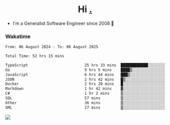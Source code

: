 <h1 align="center">Hi <a href="https://www.hackerrank.com/erasmosaraujo">.</a></h1>
 
- I'm a Generalist Software Engineer  since 2008 🚀
<!--  
<p align="left">
  <a href="https://github.com/erasmosoares/github-readme-stats">
    <img
      align="center"
      src="https://github-readme-stats.vercel.app/api/top-langs/?username=erasmosoares&theme=radical&layout=compact"
    />
  </a>
  <a href="https://github.com/erasmosoares/github-readme-stats">
    [![Harlok's WakaTime stats](https://github-readme-stats.vercel.app/api/wakatime?username=ffflabs)](https://github.com/anuraghazra/github-readme-stats)
  </a>
</p>

<!--
 ### Repo 
 
<p align="left">
 <a href="https://github.com/erasmosoares/github-readme-stats">
    <img
      align="center"
      height="165"
      src="https://github-readme-stats.vercel.app/api/pin?username=erasmosoares&repo=sample-node&title_color=fff&icon_color=f9f9f9&text_color=9f9f9f&bg_color=151515"
    />
  </a>
  <a href="https://github.com/erasmosoares/github-readme-stats">
    <img
      align="center"
      height="165"
      src="https://github-readme-stats.vercel.app/api/pin?username=erasmosoares&repo=sample-node&title_color=fff&icon_color=f9f9f9&text_color=9f9f9f&bg_color=151515"
    />
  </a>
</p>
-->

 ### Wakatime 

<!--START_SECTION:waka-->

```txt
From: 06 August 2024 - To: 06 August 2025

Total Time: 52 hrs 15 mins

TypeScript                         25 hrs 33 mins  ████████████░░░░░░░░░░░░░   48.36 %
Go                                 9 hrs 5 mins    ████▒░░░░░░░░░░░░░░░░░░░░   17.20 %
JavaScript                         6 hrs 44 mins   ███▒░░░░░░░░░░░░░░░░░░░░░   12.76 %
JSON                               2 hrs 42 mins   █▒░░░░░░░░░░░░░░░░░░░░░░░   05.14 %
Docker                             2 hrs 20 mins   █░░░░░░░░░░░░░░░░░░░░░░░░   04.42 %
Markdown                           1 hr 42 mins    ▓░░░░░░░░░░░░░░░░░░░░░░░░   03.24 %
C#                                 1 hr 2 mins     ▒░░░░░░░░░░░░░░░░░░░░░░░░   01.97 %
SQL                                57 mins         ▒░░░░░░░░░░░░░░░░░░░░░░░░   01.82 %
Other                              36 mins         ▒░░░░░░░░░░░░░░░░░░░░░░░░   01.14 %
XML                                27 mins         ▒░░░░░░░░░░░░░░░░░░░░░░░░   00.86 %
```

<!--END_SECTION:waka-->

![](https://komarev.com/ghpvc/?username=erasmosoares&color=brightgreen)
